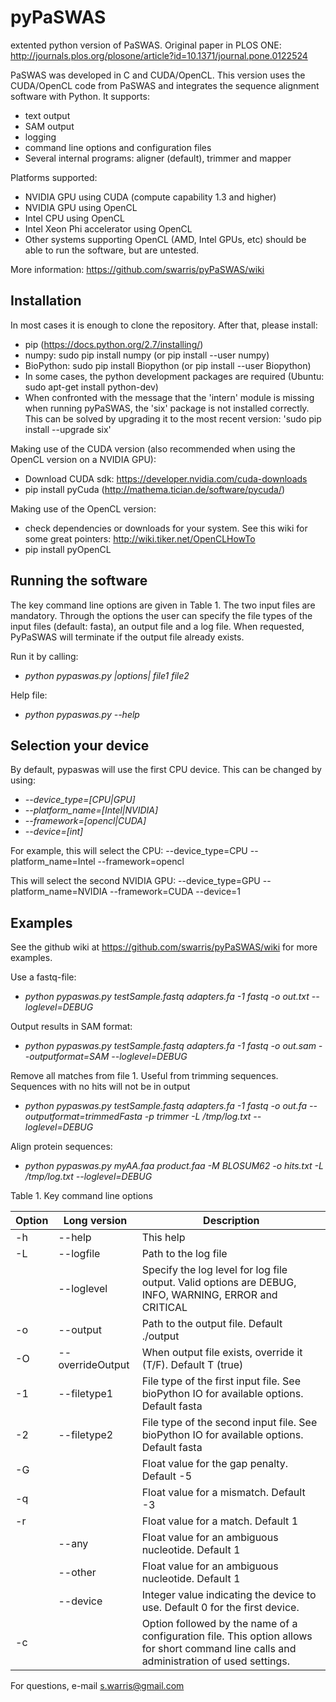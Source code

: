 pyPaSWAS
========

extented python version of PaSWAS. Original paper in PLOS ONE: http://journals.plos.org/plosone/article?id=10.1371/journal.pone.0122524

PaSWAS was developed in C and CUDA/OpenCL. This version uses the CUDA/OpenCL code from PaSWAS and integrates the sequence alignment software with Python. It supports:
- text output
- SAM output
- logging
- command line options and configuration files
- Several internal programs: aligner (default), trimmer and mapper

Platforms supported:
- NVIDIA GPU using CUDA (compute capability 1.3 and higher) 
- NVIDIA GPU using OpenCL
- Intel CPU using OpenCL
- Intel Xeon Phi accelerator using OpenCL
- Other systems supporting OpenCL (AMD, Intel GPUs, etc) should be able to run the software, but are untested.

More information: https://github.com/swarris/pyPaSWAS/wiki

Installation
------------
In most cases it is enough to clone the repository. After that, please install:
- pip (https://docs.python.org/2.7/installing/)
- numpy: sudo pip install numpy (or pip install --user numpy)
- BioPython: sudo pip install Biopython (or pip install --user Biopython)
- In some cases, the python development packages are required (Ubuntu: sudo apt-get install python-dev) 
- When confronted with the message that the 'intern' module is missing when running pyPaSWAS, the 'six' package is not installed correctly. This can be solved by upgrading it to the most recent version: 'sudo pip install --upgrade six'  

Making use of the CUDA version (also recommended when using the OpenCL version on a NVIDIA GPU):
- Download CUDA sdk: https://developer.nvidia.com/cuda-downloads
- pip install pyCuda (http://mathema.tician.de/software/pycuda/)

Making use of the OpenCL version:
- check dependencies or downloads for your system. See this wiki for some great pointers: http://wiki.tiker.net/OpenCLHowTo
- pip install pyOpenCL


Running the software
-------------------- 

The key command line options are given in Table 1. The two input files are mandatory. Through the options the user can specify the file types of the input files (default: fasta), an output file and a log file. When requested, PyPaSWAS will terminate if the output file already exists.

Run it by calling:
- *python pypaswas.py |options| file1 file2*

Help file:
- *python pypaswas.py --help*

Selection your device
---------------------
By default, pypaswas will use the first CPU device. This can be changed by using:
- *--device_type=[CPU|GPU]*
- *--platform_name=[Intel|NVIDIA]*
- *--framework=[opencl|CUDA]*
- *--device=[int]*

For example, this will select the CPU: --device_type=CPU --platform_name=Intel --framework=opencl

This will select the second NVIDIA GPU: --device_type=GPU --platform_name=NVIDIA --framework=CUDA --device=1


Examples
--------
See the github wiki at https://github.com/swarris/pyPaSWAS/wiki for more examples.

Use a fastq-file:
- *python pypaswas.py testSample.fastq adapters.fa -1 fastq -o out.txt --loglevel=DEBUG*

Output results in SAM format:
- *python pypaswas.py testSample.fastq adapters.fa -1 fastq -o out.sam --outputformat=SAM --loglevel=DEBUG*

Remove all matches from file 1. Useful from trimming sequences. Sequences with no hits will not be in output
- *python pypaswas.py testSample.fastq adapters.fa -1 fastq -o out.fa --outputformat=trimmedFasta -p trimmer -L /tmp/log.txt --loglevel=DEBUG*

Align protein sequences:
- *python pypaswas.py myAA.faa product.faa -M BLOSUM62 -o hits.txt -L /tmp/log.txt --loglevel=DEBUG*



Table 1. Key command line options

| Option	| Long version	| Description|
| --------- | ------------- | ---------- |
| -h| --help| This help|  
|-L	| --logfile	| Path to the log file| 
|	| --loglevel	| Specify the log level for log file output. Valid options are DEBUG, INFO, WARNING, ERROR and CRITICAL| 
|-o	| --output	| Path to the output file. Default ./output| 
|-O	| --overrideOutput	| When output file exists, override it (T/F). Default T (true) | 
|-1	| --filetype1	| File type of the first input file. See bioPython IO for available options. Default fasta| 
|-2	| --filetype2	| File type of the second input file. See bioPython IO for available options. Default fasta| 
|-G	| 	| Float value for the gap penalty. Default -5| 
|-q	| 	| Float value for a mismatch. Default -3| 
|-r	| 	| Float value for a match. Default 1| 
|	| --any	| Float value for an ambiguous nucleotide. Default 1| 
|	| --other	| Float value for an ambiguous nucleotide. Default 1| 
|	| --device	| Integer value indicating the device to use. Default 0 for the first device. | 
|-c	| 	| Option followed by the name of a configuration file. This option allows for short command line calls and administration of used settings. | 

For questions, e-mail s.warris@gmail.com
